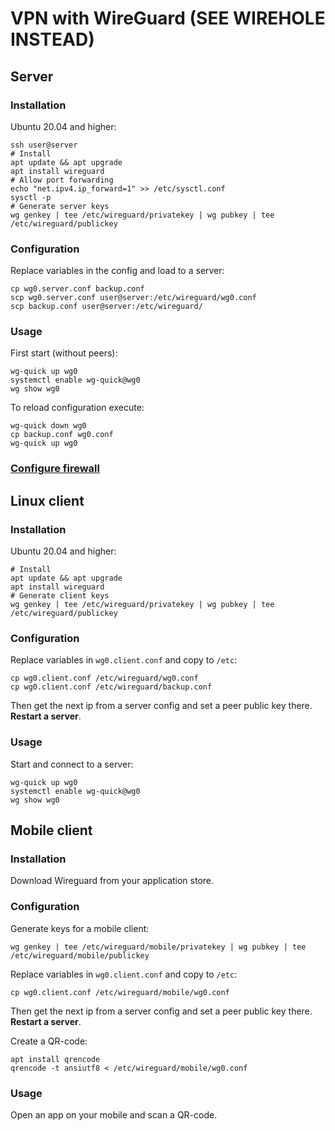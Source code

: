 # VPN with WireGuard (SEE WIREHOLE INSTEAD)

## Server
### Installation
Ubuntu 20.04 and higher:
```shell
ssh user@server
# Install 
apt update && apt upgrade 
apt install wireguard
# Allow port forwarding
echo "net.ipv4.ip_forward=1" >> /etc/sysctl.conf
sysctl -p
# Generate server keys
wg genkey | tee /etc/wireguard/privatekey | wg pubkey | tee /etc/wireguard/publickey
```

### Configuration
Replace variables in the config and load to a server:
```shell
cp wg0.server.conf backup.conf
scp wg0.server.conf user@server:/etc/wireguard/wg0.conf
scp backup.conf user@server:/etc/wireguard/
```

### Usage
First start (without peers):
```shell
wg-quick up wg0
systemctl enable wg-quick@wg0
wg show wg0
```

To reload configuration execute:
```shell
wg-quick down wg0
cp backup.conf wg0.conf
wg-quick up wg0
```

### [Configure firewall](https://www.procustodibus.com/blog/2021/05/wireguard-ufw/#hub-and-spoke-steps)

## Linux client
### Installation
Ubuntu 20.04 and higher:
```shell
# Install
apt update && apt upgrade 
apt install wireguard
# Generate client keys
wg genkey | tee /etc/wireguard/privatekey | wg pubkey | tee /etc/wireguard/publickey
```

### Configuration
Replace variables in `wg0.client.conf` and copy to `/etc`:
```shell
cp wg0.client.conf /etc/wireguard/wg0.conf
cp wg0.client.conf /etc/wireguard/backup.conf
```

Then get the next ip from a server config and set a peer public key there.
**Restart a server**.

### Usage
Start and connect to a server:
```shell
wg-quick up wg0
systemctl enable wg-quick@wg0
wg show wg0
```

## Mobile client
### Installation
Download Wireguard from your application store.

### Configuration
Generate keys for a mobile client:
```shell
wg genkey | tee /etc/wireguard/mobile/privatekey | wg pubkey | tee /etc/wireguard/mobile/publickey
```

Replace variables in `wg0.client.conf` and copy to `/etc`:
```shell
cp wg0.client.conf /etc/wireguard/mobile/wg0.conf
```

Then get the next ip from a server config and set a peer public key there.
**Restart a server**.

Create a QR-code:
```shell
apt install qrencode
qrencode -t ansiutf8 < /etc/wireguard/mobile/wg0.conf
```

### Usage
Open an app on your mobile and scan a QR-code.
